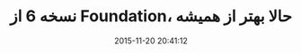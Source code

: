 ---
layout: post
title: "نسخه 6 از Foundation، حالا بهتر از همیشه"
date: 2015-11-20 20:41:12
section: article
tags: css
link: "http://navid.kashani.ir/820/foundation6/"
user: "نوید کاشانی"
user_link: "http://navid.kashani.ir/"
---
